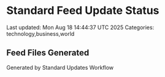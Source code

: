 # Standard Feed Update Status
Last updated: Mon Aug 18 14:44:37 UTC 2025
Categories: technology,business,world

## Feed Files Generated

Generated by Standard Updates Workflow
